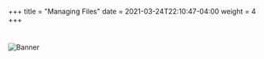 +++
title = "Managing Files"
date =  2021-03-24T22:10:47-04:00
weight = 4
+++


#
![Banner](/images/fishy.gif)